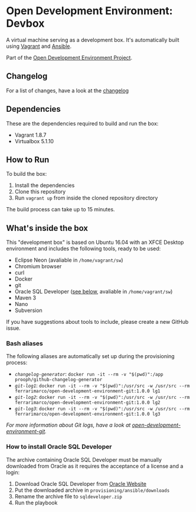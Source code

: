 # Open Development Environment: Devbox

A virtual machine serving as a development box. It's automatically built using [Vagrant](https://www.vagrantup.com/) and [Ansible](https://www.ansible.com/).

Part of the [Open Development Environment Project](https://github.com/ferrarimarco/open-development-environment).

## Changelog
For a list of changes, have a look at the [changelog](CHANGELOG.md)

## Dependencies
These are the dependencies required to build and run the box:
- Vagrant 1.8.7
- Virtualbox 5.1.10

## How to Run
To build the box:

1. Install the dependencies
1. Clone this repository
1. Run `vagrant up` from inside the cloned repository directory

The build process can take up to 15 minutes.

## What's inside the box
This "development box" is based on Ubuntu 16.04 with an XFCE Desktop environment and includes the following tools, ready to be used:
- Eclipse Neon (avaliable in `/home/vagrant/sw`)
- Chromium browser
- curl
- Docker
- git
- Oracle SQL Developer ([see below](#how-to-install-oracle-sql-developer), avaliable in `/home/vagrant/sw`)
- Maven 3
- Nano
- Subversion

If you have suggestions about tools to include, please create a new GitHub issue.

### Bash aliases
The following aliases are automatically set up during the provisioning process:
- *`changelog-generator`*: `docker run -it --rm -v "$(pwd)":/app prooph/github-changelog-generator`
- *`git-log1`*: `docker run -it --rm -v "$(pwd)":/usr/src -w /usr/src --rm ferrarimarco/open-development-environment-git:1.0.0 lg1`
- *`git-log2`*: `docker run -it --rm -v "$(pwd)":/usr/src -w /usr/src --rm ferrarimarco/open-development-environment-git:1.0.0 lg2`
- *`git-log3`*: `docker run -it --rm -v "$(pwd)":/usr/src -w /usr/src --rm ferrarimarco/open-development-environment-git:1.0.0 lg3`

_For more information about Git logs, have a look at [open-development-environment-git](https://github.com/ferrarimarco/open-development-environment-git)._

### How to install Oracle SQL Developer
The archive containing Oracle SQL Developer must be manually downloaded from Oracle as it requires the acceptance of a license and a login:

1. Download Oracle SQL Developer from [Oracle Website](http://www.oracle.com/technetwork/developer-tools/sql-developer/overview/index-097090.html)
1. Put the downloaded archive in `provisioning/ansible/downloads`
1. Rename the archive file to `sqldeveloper.zip`
1. Run the playbook
